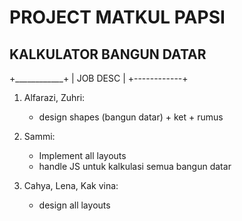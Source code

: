 # PROJECT MATKUL PAPSI
## KALKULATOR BANGUN DATAR

+____________+
|  JOB DESC  |
+------------+

1. Alfarazi, Zuhri: 
	- design shapes (bangun datar) + ket + rumus

2. Sammi:
	- Implement all layouts
	- handle JS untuk kalkulasi semua bangun datar

3. Cahya, Lena, Kak vina: 
	- design all layouts
